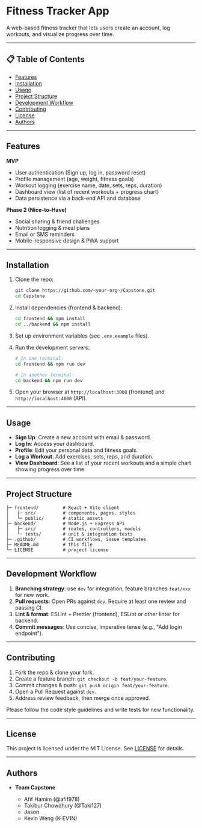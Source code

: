 # Fitness Tracker App

A web-based fitness tracker that lets users create an account, log workouts, and visualize progress over time.

---

## 📋 Table of Contents

* [Features](#features)
* [Installation](#installation)
* [Usage](#usage)
* [Project Structure](#project-structure)
* [Development Workflow](#development-workflow)
* [Contributing](#contributing)
* [License](#license)
* [Authors](#authors)

---

## Features

**MVP**

* User authentication (Sign up, log in, password reset)
* Profile management (age, weight, fitness goals)
* Workout logging (exercise name, date, sets, reps, duration)
* Dashboard view (list of recent workouts + progress chart)
* Data persistence via a back-end API and database

**Phase 2 (Nice-to-Have)**

* Social sharing & friend challenges
* Nutrition logging & meal plans
* Email or SMS reminders
* Mobile-responsive design & PWA support

---

## Installation

1. Clone the repo:

   ```bash
   git clone https://github.com/<your-org>/Capstone.git
   cd Capstone
   ```
2. Install dependencies (frontend & backend):

   ```bash
   cd frontend && npm install
   cd ../backend && npm install
   ```
3. Set up environment variables (see `.env.example` files).
4. Run the development servers:

   ```bash
   # In one terminal:
   cd frontend && npm run dev

   # In another terminal:
   cd backend && npm run dev
   ```
5. Open your browser at `http://localhost:3000` (frontend) and `http://localhost:4000` (API).

---

## Usage

* **Sign Up**: Create a new account with email & password.
* **Log In**: Access your dashboard.
* **Profile**: Edit your personal data and fitness goals.
* **Log a Workout**: Add exercises, sets, reps, and duration.
* **View Dashboard**: See a list of your recent workouts and a simple chart showing progress over time.

---

## Project Structure

```
├─ frontend/         # React + Vite client
│   ├─ src/          # components, pages, styles
│   └─ public/       # static assets
├─ backend/          # Node.js + Express API
│   ├─ src/          # routes, controllers, models
│   └─ tests/        # unit & integration tests
├─ .github/          # CI workflows, issue templates
├─ README.md         # this file
└─ LICENSE           # project license
```

---

## Development Workflow

1. **Branching strategy**: use `dev` for integration, feature branches `feat/xxx` for new work.
2. **Pull requests**: Open PRs against `dev`. Require at least one review and passing CI.
3. **Lint & format**: ESLint + Prettier (frontend), ESLint or other linter for backend.
4. **Commit messages**: Use concise, imperative tense (e.g., "Add login endpoint").

---

## Contributing

1. Fork the repo & clone your fork.
2. Create a feature branch: `git checkout -b feat/your-feature`.
3. Commit changes & push: `git push origin feat/your-feature`.
4. Open a Pull Request against `dev`.
5. Address review feedback, then merge once approved.

Please follow the code style guidelines and write tests for new functionality.

---

## License

This project is licensed under the MIT License. See [LICENSE](LICENSE) for details.

---

## Authors

* **Team Capstone**

  * Afif Hamim (@afif978)
  * Takibur Chowdhury (@Taki127)
  * Jason
  * Kevin Weng (K-EV1N)

